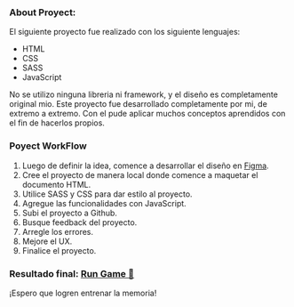 
### About Proyect: 
El siguiente proyecto fue realizado con los siguiente lenguajes: 
* HTML
* CSS
* SASS
* JavaScript

No se utilizo ninguna libreria ni framework, y el diseño es completamente original mio. 
Este proyecto fue desarrollado completamente por mi, de extremo a extremo. Con el pude aplicar muchos conceptos aprendidos con el fin de hacerlos propios.

### Poyect WorkFlow
1. Luego de definir la idea, comence a desarrollar el diseño en [Figma](https://www.figma.com/file/wpGHhkaaAharDeJ6GANug2/Untitled?node-id=0%3A1).
2. Cree el proyecto de manera local donde comence a maquetar el documento HTML.
3. Utilice SASS y CSS para dar estilo al proyecto.
4. Agregue las funcionalidades con JavaScript.
5. Subi el proyecto a Github.
6. Busque feedback del proyecto.
7. Arregle los errores.
8. Mejore el UX.
9. Finalice el proyecto.


 ### Resultado final: [Run Game :memo:](https://julianpariss.github.io/WebGames/memoGame) 
 
 ¡Espero que logren entrenar la memoria!

